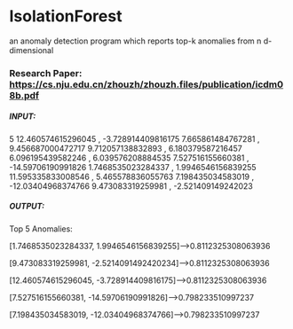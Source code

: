 # IsolationForest
an anomaly detection program which reports top-k anomalies from n d-dimensional

### Research Paper: https://cs.nju.edu.cn/zhouzh/zhouzh.files/publication/icdm08b.pdf

##### INPUT:
5
12.460574615296045 , -3.728914409816175
7.665861484767281 , 9.456687000472717
9.712057138832893 , 6.180379587216457
6.096195439582246 , 6.039576208884535
7.527516155660381 , -14.59706190991826
1.7468535023284337 , 1.9946546156839255
11.595335833008546 , 5.465578836055763
7.198435034583019 , -12.03404968374766
9.473083319259981 , -2.521409149242023


##### OUTPUT:

Top 5 Anomalies: 

[1.7468535023284337, 1.9946546156839255]-->0.8112325308063936

[9.473083319259981, -2.5214091492420234]-->0.8112325308063936

[12.460574615296045, -3.728914409816175]-->0.8112325308063936

[7.527516155660381, -14.59706190991826]-->0.798233510997237

[7.198435034583019, -12.03404968374766]-->0.798233510997237


